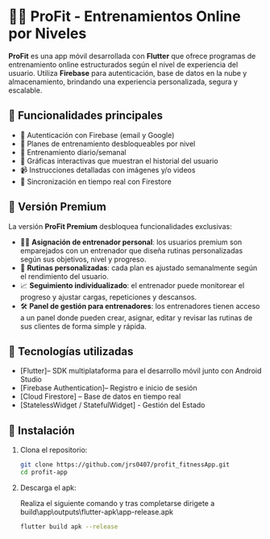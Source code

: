 # 🏋️‍♀️ ProFit - Entrenamientos Online por Niveles

**ProFit** es una app móvil desarrollada con **Flutter** que ofrece programas de entrenamiento online estructurados según el nivel de experiencia del usuario. Utiliza **Firebase** para autenticación, base de datos en la nube y almacenamiento, brindando una experiencia personalizada, segura y escalable.

## 🚀 Funcionalidades principales

- 🔐 Autenticación con Firebase (email y Google)
- 🧭 Planes de entrenamiento desbloqueables por nivel
- 📆 Entrenamiento diario/semanal 
- 🧠 Gráficas interactivas que muestran el historial del usuario
- 📹 Instrucciones detalladas con imágenes y/o videos
- 🔄 Sincronización en tiempo real con Firestore

## 💎 Versión Premium

La versión **ProFit Premium** desbloquea funcionalidades exclusivas:

- 👨‍🏫 **Asignación de entrenador personal**: los usuarios premium son emparejados con un entrenador que diseña rutinas personalizadas según sus objetivos, nivel y progreso.
- 📝 **Rutinas personalizadas**: cada plan es ajustado semanalmente según el rendimiento del usuario.
- 📈 **Seguimiento individualizado**: el entrenador puede monitorear el progreso y ajustar cargas, repeticiones y descansos.
- 🛠️ **Panel de gestión para entrenadores**: los entrenadores tienen acceso a un panel donde pueden crear, asignar, editar y revisar las rutinas de sus clientes de forma simple y rápida.


## 🧱 Tecnologías utilizadas

- [Flutter]– SDK multiplataforma para el desarrollo móvil junto con Android Studio
- [Firebase Authentication]– Registro e inicio de sesión
- [Cloud Firestore] – Base de datos en tiempo real
- [StatelessWidget / StatefulWidget] - Gestión del Estado

## 📲 Instalación

1. Clona el repositorio:

   ```bash
   git clone https://github.com/jrs0407/profit_fitnessApp.git
   cd profit-app

2. Descarga el apk:

    Realiza el siguiente comando y tras completarse dirigete a build\app\outputs\flutter-apk\app-release.apk 
    
    ```bash
    flutter build apk --release

    
